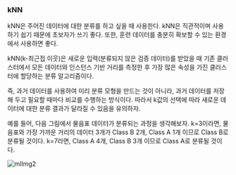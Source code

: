 ### kNN

kNN은 주어진 데이터에 대한 분류를 하고 싶을 때 사용한다. kNN은 직관적이며 사용하기 쉽기 때문에 초보자가 쓰기 좋다. 또한, 훈련 데이터를 충분히 확보할 수 있는 환경에서 사용하면 좋다.

kNN(k-최근접 이웃)은 새로운 입력(분류되지 않은 검증 데이터)를 받았을 때 기존 클러스터에서 모든 데이터와 인스턴스 기반 거리를 측정한 후 가장 많은 속성을 가진 클러스터에 할당하는 분류 알고리즘이다. 

즉, 과거 데이터를 사용하여 미리 분류 모형을 만드는 것이 아니라, 과거 데이터를 저장해 두고 필요할 때마다 비교를 수행하는 방식이다. 따라서 k값의 선택에 따라 새로운 데이터에 대한 분류 결과가 달라질 수 있음을 유의하자.

예를 들어, 다음 그림에서 물음표 데이터가 분류되는 과정을 생각해보자.
k=3이라면, 물음표와 가장 가까운 거리의 데이터 3개가 Class B 2개, Class A 1개 이므로 Class B로 분류될 것이다.
k=7라면, Class A 4개, Class B 3개 이므로 Class A로 분류될 것이다.

![mlImg2](https://user-images.githubusercontent.com/79203421/199263487-837255d7-ce2c-4c28-a838-1371d7c25d4c.png)

